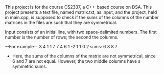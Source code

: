 This project is for the course CS2337, a C++-based course on DSA. This project presents a text file, named matrix.txt, as input,
and the project, held in main.cpp, is supposed to check if the sums of the columns of the number matrices in the files are such that they
are symmetrical. 

Input consists of an initial line, with two space-delimited numbers. The first number is the number of rows; the second the columns.

--For example--
       3 4
       1 1 7  7
       4 6 1 -2
       1 1 0  2
sums:  6 8 8 7

* Here, the sums of the columns of the matrix are not symmetrical, since 6 and 7 are not equal. However, the two middle columns have s symmetric sums.

